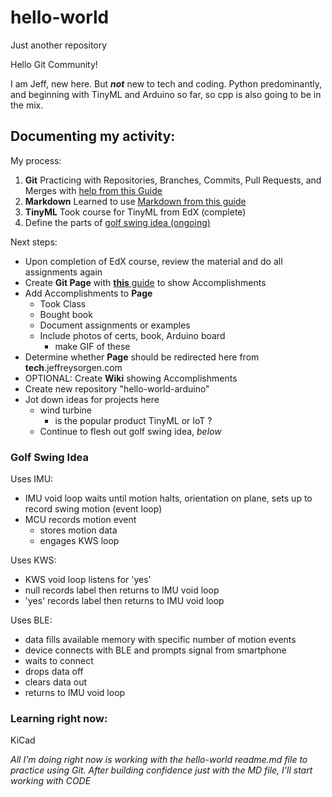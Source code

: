 # hello-world
Just another repository

Hello Git Community!

I am Jeff, new here. But __*not*__ new to tech and coding. Python predominantly, and beginning with TinyML and Arduino so far, so cpp is also going to be in the mix.

## Documenting my activity:

My process:

1. **Git** Practicing with Repositories, Branches, Commits, Pull Requests, and Merges with [help from this Guide](https://guides.github.com/activities/hello-world/)
2. **Markdown** Learned to use [Markdown from this guide](https://guides.github.com/features/mastering-markdown/)
3. **TinyML** Took course for TinyML from EdX (complete)
1. Define the parts of [golf swing idea (ongoing)](https://github.com/jeffreysorgen/hello-world/blob/main/README.md#golf-swing-idea)

Next steps:
* Upon completion of EdX course, review the material and do all assignments again
* Create **Git Page** with [**this** guide](https://guides.github.com/features/pages/) to show Accomplishments
* Add Accomplishments to **Page**
  * Took Class
  * Bought book
  * Document assignments or examples
  * Include photos of certs, book, Arduino board
    * make GIF of these
* Determine whether **Page** should be redirected here from **tech**.jeffreysorgen.com 
* OPTIONAL: Create **Wiki** showing Accomplishments
* Create new repository "hello-world-arduino"
* Jot down ideas for projects here
  * wind turbine
    * is the popular product TinyML or IoT ?
  * Continue to flesh out golf swing idea, _below_

### Golf Swing Idea

Uses IMU:
* IMU void loop waits until motion halts, orientation on plane, sets up to record swing motion (event loop)
* MCU records motion event
  - stores motion data
  - engages KWS loop 

Uses KWS:
- KWS void loop listens for 'yes'
- null records label then returns to IMU void loop
- 'yes' records label then returns to IMU void loop

Uses BLE:
- data fills available memory with specific number of motion events
- device connects with BLE and prompts signal from smartphone
- waits to connect
- drops data off
- clears data out
- returns to IMU void loop

### Learning right now:
KiCad


*All I'm doing right now is working with the hello-world readme.md file to practice using Git. After building confidence just with the MD file, I'll start working with CODE*
